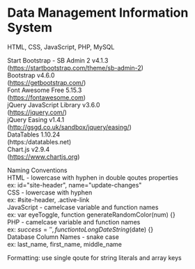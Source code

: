 # Data Management Information System

HTML, CSS, JavaScript, PHP, MySQL

Start Bootstrap - SB Admin 2 v4.1.3  
(https://startbootstrap.com/theme/sb-admin-2)  
Bootstrap v4.6.0  
(https://getbootstrap.com/)  
Font Awesome Free 5.15.3  
(https://fontawesome.com)  
jQuery JavaScript Library v3.6.0  
(https://jquery.com/)  
jQuery Easing v1.4.1  
(http://gsgd.co.uk/sandbox/jquery/easing/)  
DataTables 1.10.24  
(https:/datatables.net)  
Chart.js v2.9.4  
(https://www.chartjs.org)  
  
Naming Conventions  
HTML - lowercase with hyphen in double qoutes properties  
ex: id="site-header", name="update-changes"  
CSS - lowercase with hyphen  
ex: #site-header, .active-link  
JavaScript - camelcase variable and function names  
ex: var eyeToggle, function generateRandomColor(num) {}  
PHP - camelcase variable and function names  
ex: $success = '', function toLongDateString($date) {}  
Database Column Names - snake case  
ex: last_name, first_name, middle_name  
  
Formatting: use single qoute for string literals and array keys
